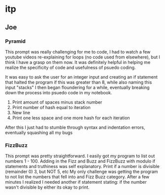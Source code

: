 # itp

## Joe

### Pyramid
This prompt was really challenging for me to code, I had to watch a few youtube videos re-explaining for loops (no code used from elsewhere), but I think I have a grasp on them now. It was definitely helpful in helping me realize the specificity of code and usefulness of psuedo coding.

It was easy to ask the user for an integer input and creating an if statement that halted the program if this was greater than 8, while also naming this input "stacks"
I then began floundering for a while, eventually breaking down the process into psuedo code in my notebook.
1. Print amount of spaces minus stack number
2. Print number of hash equal to iteration
3. New line
4. Print one less space and one more hash for each iteration

After this I just had to stumble through syntax and indentation errors, eventually squashing all my bugs

### FizzBuzz
This prompt was pretty straightforward. I easily got my program to list out numbers 1 - 100.
Adding in the Fizz and Buzz and FizzBuzz with modulo if statements and truthiness was self explanatory. Print if a number is divisible (remainder 0) 3, but NOT 5, etc
My only challenge was getting the program to not list the numbers that fell into and Fizz Buzz category.
After a few minutes I realized I needed another if statement stating: if the number wasn't divisible by either its okay to print.
